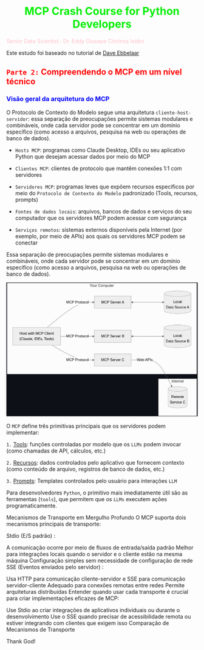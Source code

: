 # <h1 align="center"><font color="gree">MCP Crash Course for Python Developers</font></h1>

<font color="pink">Senior Data Scientist.: Dr. Eddy Giusepe Chirinos Isidro</font>

Este estudo foi baseado no tutorial de [Dave Ebbelaar]()


## <font color="red">`Parte 2:` Compreendendo o MCP em um nível técnico</font>

### <font color="blue">Visão geral da arquitetura do MCP</font>

O Protocolo de Contexto do Modelo segue uma arquitetura `cliente-host-servidor`: essa separação de preocupações permite sistemas modulares e combináveis, onde cada servidor pode se concentrar em um domínio específico (como acesso a arquivos, pesquisa na web ou operações de banco de dados).

* `Hosts MCP`: programas como Claude Desktop, IDEs ou seu aplicativo Python que desejam acessar dados por meio do MCP

* `Clientes MCP`: clientes de protocolo que mantêm conexões 1:1 com servidores

* `Servidores MCP`: programas leves que expõem recursos específicos por meio do `Protocolo de Contexto do Modelo` padronizado (Tools, recursos, prompts)

* `Fontes de dados locais`: arquivos, bancos de dados e serviços do seu computador que os servidores MCP podem acessar com segurança

* `Serviços remotos`: sistemas externos disponíveis pela Internet (por exemplo, por meio de APIs) aos quais os servidores MCP podem se conectar

Essa separação de preocupações permite sistemas modulares e combináveis, onde cada servidor pode se concentrar em um domínio específico (como acesso a arquivos, pesquisa na web ou operações de banco de dados).


![](mcp_1.jpeg)



O `MCP` define três primitivas principais que os servidores podem implementar:

`1.` [Tools](https://modelcontextprotocol.io/docs/concepts/tools#python): funções controladas por modelo que os `LLMs` podem invocar (como chamadas de API, cálculos, etc.)

`2.` [Recursos](https://modelcontextprotocol.io/docs/concepts/resources#python): dados controlados pelo aplicativo que fornecem contexto (como conteúdo de arquivo, registros de banco de dados, etc.)

`3.` [Prompts](https://modelcontextprotocol.io/docs/concepts/prompts#python): Templates controlados pelo usuário para interações `LLM`

Para desenvolvedores `Python`, o primitivo mais imediatamente útil são as ferramentas (`tools`), que permitem que os `LLMs` executem ações programaticamente.

Mecanismos de Transporte em Mergulho Profundo
O MCP suporta dois mecanismos principais de transporte:

Stdio (E/S padrão) :

A comunicação ocorre por meio de fluxos de entrada/saída padrão
Melhor para integrações locais quando o servidor e o cliente estão na mesma máquina
Configuração simples sem necessidade de configuração de rede
SSE (Eventos enviados pelo servidor) :

Usa HTTP para comunicação cliente-servidor e SSE para comunicação servidor-cliente
Adequado para conexões remotas entre redes
Permite arquiteturas distribuídas
Entender quando usar cada transporte é crucial para criar implementações eficazes de MCP:

Use Stdio ao criar integrações de aplicativos individuais ou durante o desenvolvimento
Use o SSE quando precisar de acessibilidade remota ou estiver integrando com clientes que exigem isso
Comparação de Mecanismos de Transporte
































Thank God!
